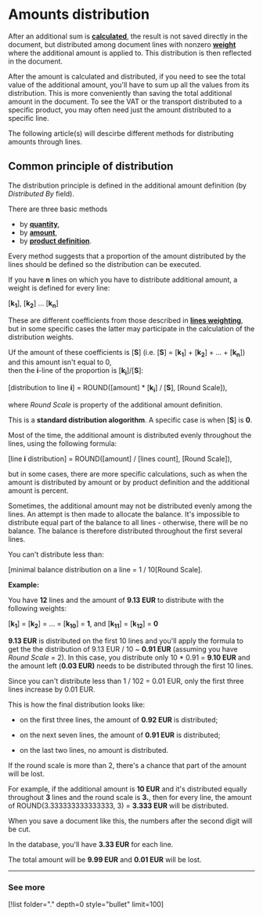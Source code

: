 # Amounts distribution

After an additional sum is **[calculated](/advanced/document-amounts/amounts-calculation/index.md)**, the result is not saved directly in the document, but distributed among document lines with nonzero **[weight](/advanced/document-amounts/lines-weighting.md)** where the additional amount is applied to. This distribution is then reflected in the document. 

After the amount is calculated and distributed, if you need to see the total value of the additional amount, you'll have to sum up all the values from its  distribution. This is more conveniently than saving the total additional amount in the document. To see the VAT or the transport distributed to a specific product, you may often need just the amount distributed to a specific line.

The following article(s) will descirbe different methods for distributing amounts through lines. 

## Common principle of distribution

The distribution principle is defined in the additional amount definition  (by *Distributed By* field). 

There are three basic methods

- by **[quantity](/advanced/document-amounts/amounts-distribution/by-quantity.md)**,
- by **[amount](/advanced/document-amounts/amounts-distribution/by-amount.md)**, 
- by **[product definition](/advanced/document-amounts/amounts-distribution/by-product-definition.md)**. 
 
Every method suggests that a proportion of the amount distributed by the lines should be defined so the distribution can be executed.

If you have **n** lines on which you have to distribute additional amount, a weight is defined for every line:

[**k<sub>1</sub>**], [**k<sub>2</sub>**] ... [**k<sub>n</sub>**]

These are different coefficients from those described in **[lines weighting](/advanced/document-amountslines-weighting.md)**, but in some specific cases the latter may participate in the calculation of the distribution weights. 

Uf the amount of these coefficients is [**S**] (i.e. [**S**] = [**k<sub>1</sub>**] + [**k<sub>2</sub>**] + ... + [**k<sub>n</sub>**]) and this amount isn't equal to 0, <br> then the **i**-line of the proportion is [**k<sub>i</sub>**]/[**S**]:

[distribution to line **i**] = ROUND([amount] * [**k<sub>i</sub>**] / [**S**], [Round Scale]),

where *Round Scale* is property of the additional amount definition. 

This is a **standard distribution alogorithm**. A specific case is when [**S**] is **0**. 

Most of the time, the additional amount is distributed evenly throughout the lines, using the following formula:

[line **i** distribution] = ROUND([amount] / [lines count], [Round Scale]),

but in some cases, there are more specific calculations, such as when the amount is distributed by amount or by product definition and the additional amount is percent.

Sometimes, the additional amount may not be distributed evenly among the lines. An attempt is then made to allocate the balance. It's impossible to distribute equal part of the balance to all lines - otherwise, there will be no balance. The balance is therefore distributed throughout the first several lines. 

You can't distribute less than:

[minimal balance distribution on a line = 1 / 10[Round Scale].

**Example:**

You have **12** lines and the amount of **9.13 EUR** to distribute with the following weights: 

[**k<sub>1</sub>**] = [**k<sub>2</sub>**] = ... = [**k<sub>10</sub>**] = **1**, and [**k<sub>11</sub>**] = [**k<sub>12</sub>**] = **0**

**9.13 EUR** is distributed on the first 10 lines and you'll apply the formula to get the the distribution of 9.13 EUR / 10 ~ **0.91 EUR** (assuming you have _Round Scale_ = 2). In this case, you distribute only 10 * 0.91 = **9.10 EUR** and the amount left (**0.03 EUR)** needs to be distributed through the first 10 lines.

Since you can't distribute less than 1 / 102 = 0.01 EUR, only the first three lines increase by 0.01 EUR.

This is how the final distribution looks like: 

- on the first three lines, the amount of **0.92 EUR** is distributed;

- on the next seven lines, the amount of **0.91 EUR** is distributed;

- on the last two lines, no amount is distributed. 
 
If the round scale is more than 2, there's a chance that part of the amount will be lost. 

For example, if the additional amount is **10 EUR** and it's distributed equally throughout **3** lines and the round scale is **3.**, then for every line, the amount of ROUND(3.333333333333333, 3) = **3.333 EUR** will be distributed. 

When you save a document like this, the numbers after the second digit will be cut. 

In the database, you'll have **3.33 EUR** for each line. 

The total amount will be **9.99 EUR** and **0.01 EUR** will be lost.

-----------
### See more 

[!list folder="." depth=0 style="bullet" limit=100]
